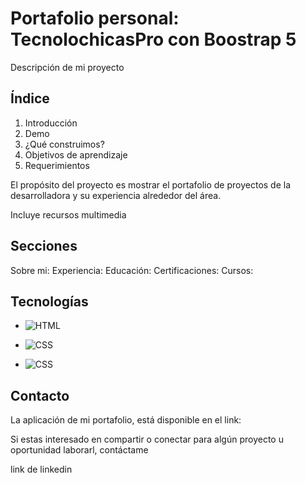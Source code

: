 # Portafolio personal: TecnolochicasPro con Boostrap 5

Descripción de mi proyecto

## Índice

1. Introducción
2. Demo
3. ¿Qué construimos?
4. Objetivos de aprendizaje
5. Requerimientos


El propósito del proyecto es mostrar el portafolio de proyectos de la desarrolladora y su experiencia alrededor del área.

Incluye recursos multimedia

## Secciones

Sobre mi: 
Experiencia:
Educación:
Certificaciones:
Cursos:


## Tecnologías

* ![HTML](assets/iconoHTML)

* ![CSS](assets/iconoCSS)

* ![CSS](assets/iconoJS)


## Contacto

La aplicación de mi portafolio, está disponible en el link: 

Si estas interesado en compartir o conectar para algún proyecto u oportunidad laborarl, contáctame


link de linkedin



